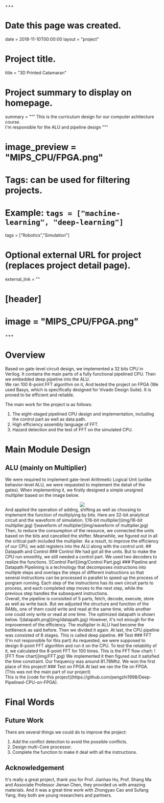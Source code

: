 +++
# Date this page was created.
date = 2018-11-10T00:00:00
layout = "project"

# Project title.
title = "3D Printed Catamaran"

# Project summary to display on homepage.
summary = """
 This is the curriculum design for our computer achitecture course.<br>
 I'm responsible for the ALU and pipeline design
 """
 
# image_preview = "MIPS_CPU/FPGA.png"

# Tags: can be used for filtering projects.
# Example: `tags = ["machine-learning", "deep-learning"]`
tags = ["Robotics","Simulation"]

# Optional external URL for project (replaces project detail page).
external_link = ""

# [header]
# image = "MIPS_CPU/FPGA.png"

+++

# Overview
Based on gate-level circuit design, we implemented a 32 bits CPU in Verilog. It contains the main parts of a fully
functional pipelined CPU. Then we embedded deep pipeline into the ALU. <br>
We ran 100 8-point
FFT algorithm on it, And tested the project on FPGA (We used Basys, which is specifically designed for Vivado Design Suite). It is proved to be efficient 
and reliable. <br>

The main work for the project is as follows: <br>
1. The eight-staged pipelined CPU design and implementation, including the control part as well as data path. <br>
2. High efficiency assembly language of FFT. <br>
3. Hazard detection and the test of FFT on the simulated CPU.

# Main Module Design
## ALU (mainly on Multiplier)
We were required to implement gate-level Arithmetic Logical Unit (unlike behavior-level 
ALU, we were requested to implement the detail of the gates). When implementing it, we firstly designed
a simple unsigned multiplier based on the image below. 
<div style="text-align: center">
<img src="img/multiplier.png"/>
</div>
And applied the operation of adding, shifting as well as choosing to implement the function of multiplying
by bits. Here are 32-bit analytical circuit and the waveform of simulation.
![16-bit multiplier](img/16-bit multiplier.jpg)
![waveform of multiplier](img/waveform of multiplier.jpg)
Then, to reduce the consumption of the resource, we connected the units based on the bits and cancelled the 
shifter. Meanwhile, we figured out in all the critical path included the multiplier. As a result, to 
improve the efficiency of our CPU, we add registers into the ALU along with the control unit.
## Datapath and Control
### Control
We had got all the units. But to make the CPU run smoothly, we still needed a control part. We used two decoders
to realize the functions. 
![Control Part](img/Control Part.jpg)
### Pipeline and Datapath
Pipelining is a technology that decomposes instructions into multiple steps and overlaps the steps of 
different instructions so that several instructions can be processed in parallel to speed up the process of
porgram running. Each step of the instructions has its own circuit parts to process, and each completed 
step moves to the next step, while the previous step handles the subsequent instructions. <br>
Overall, the pipeline is consisited of 5 parts, fetch, decode, execute, store as well as write back. But
we adjusted the structure and function of the RAMs, one of them could write and read at the same time, while
another one could only write or read at one time. The optimized datapath is shown below.
![datapath.png](img/datapath.jpg)
However, it's not enough for the improvement of the efficiency. The multiplier in ALU had become the
bottleneck as said before. Then we divided it again. At last, the CPU pipeline was consisted of 8 stages.
This is called deep pipeline.
## Test
### FFT (I'm not responsible for this part)
As requested, we were supposed to design 8-point FFT algorithm and run it on the CPU. To test the 
reliability of it, we calculated the 8-point FFT for 100 times. This is the FFT flow chart:
![FFT flow chart](img/FFT.jpg)
We implemented it then figured out it satisfied the time constraint. Our frequency was around 81.78Mhz. We won the first place of this project!
### Test on FPGA
At last we ran the file on FPGA. (This was not the main part of our project) <br>
This is the [code for this project](https://github.com/pengzhi1998/Deep-Pipelined-CPU-on-FPGA). 

# Final Words
## Future Work
There are several things we could do to improve the project:<br>
1. Add the conflict detection to avoid the possible conflicts. <br>
2. Design multi-Core processor. <br>
3. Complete the function to make it deal with all the instructions.
## Acknowledgement
It's really a great project, thank you for Prof. Jianhao Hu, Prof. Shang Ma and Associate Professor Jienan Chen, they provided us with amazing materials.
And it was a great time work with Zhongyao Cao and Sufang Yang, they both are young researchers and partners.

